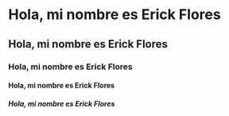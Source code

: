 # Hola, mi nombre es Erick Flores
## Hola, mi nombre es Erick Flores
### Hola, mi nombre es Erick Flores
#### Hola, mi nombre es Erick Flores
##### Hola, mi nombre es Erick Flores

<!---
ErickFler/ErickFler is a ✨ special ✨ repository because its `README.md` (this file) appears on your GitHub profile.
You can click the Preview link to take a look at your changes.
--->
